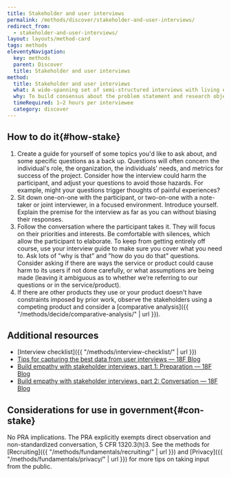 ```yaml
---
title: Stakeholder and user interviews
permalink: /methods/discover/stakeholder-and-user-interviews/
redirect_from:
  - stakeholder-and-user-interviews/
layout: layouts/method-card
tags: methods
eleventyNavigation:
  key: methods
  parent: Discover
  title: Stakeholder and user interviews
method:
  title: Stakeholder and user interviews
  what: A wide-spanning set of semi-structured interviews with living experts who have an interest in a project's success, including stakeholders and users.
  why: To build consensus about the problem statement and research objectives.
  timeRequired: 1–2 hours per interviewee
  category: discover
---
```


## How to do it{#how-stake}

  1. Create a guide for yourself of some topics you'd like to ask about, and some specific questions as a back up. Questions will often concern the individual's role, the organization, the individuals' needs, and metrics for success of the project. Consider how the interview could harm the participant, and adjust your questions to avoid those hazards. For example, might your questions trigger thoughts of painful experiences?
  1. Sit down one-on-one with the participant, or two-on-one with a note-taker or joint interviewer, in a focused environment. Introduce yourself. Explain the premise for the interview as far as you can without biasing their responses.
  1. Follow the conversation where the participant takes it. They will focus on their priorities and interests. Be comfortable with silences, which allow the participant to elaborate. To keep from getting entirely off course, use your interview guide to make sure you cover what you need to. Ask lots of "why is that" and "how do you do that" questions. Consider asking if there are ways the service or product could cause harm to its users if not done carefully, or what assumptions are being made (leaving it ambiguous as to whether we’re referring to our questions or in the service/product).
  1. If there are other products they use or your product doesn't have constraints imposed by prior work, observe the stakeholders using a competing product and consider a [comparative analysis]({{ "/methods/decide/comparative-analysis/" | url }}).

<section class="method--section method--section--additional-resources" markdown="1">

## Additional resources

- [Interview checklist]({{ "/methods/interview-checklist/" | url }})
- [Tips for capturing the best data from user interviews — 18F Blog](https://18f.gsa.gov/2016/02/09/tips-for-capturing-the-best-data-from-user-interviews/)
- [Build empathy with stakeholder interviews, part 1: Preparation — 18F Blog](https://18f.gsa.gov/2016/06/20/build-empathy-with-stakeholder-interviews-part-1-preparation/)
- [Build empathy with stakeholder interviews, part 2: Conversation — 18F Blog](https://18f.gsa.gov/2016/07/22/building-empathy-with-stakeholder-interviews-part-2-conversation/)

</section>

<section class="method--section method--section--government-considerations" markdown="1" >

## Considerations for use in government{#con-stake}

No PRA implications. The PRA explicitly exempts direct observation and non-standardized conversation, 5 CFR 1320.3(h)3. See the methods for [Recruiting]({{ "/methods/fundamentals/recruiting/" | url }}) and [Privacy]({{ "/methods/fundamentals/privacy/" | url }}) for more tips on taking input from the public.
</section>

